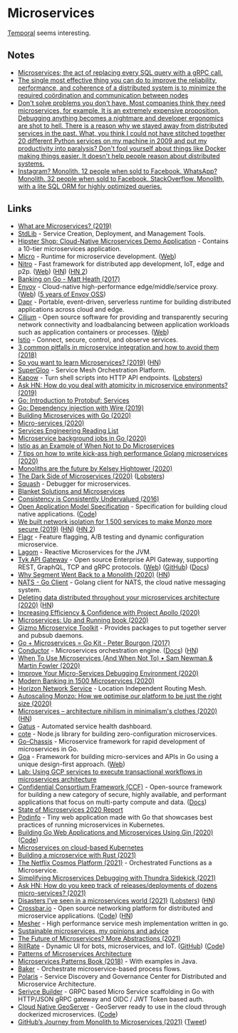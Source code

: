 # Microservices

[Temporal](https://temporal.io) seems interesting.

## Notes

- [Microservices; the act of replacing every SQL query with a gRPC call.](https://twitter.com/davecheney/status/1296033304756404225)
- [The single most effective thing you can do to improve the reliability, performance, and coherence of a distributed system is to minimize the required coördination and communication between nodes](https://twitter.com/peterbourgon/status/1300092429018820616)
- [Don't solve problems you don't have. Most companies think they need microservices, for example. It is an extremely expensive proposition. Debugging anything becomes a nightmare and developer ergonomics are shot to hell. There is a reason why we stayed away from distributed services in the past. What, you think I could not have stitched together 20 different Python services on my machine in 2009 and put my productivity into paralysis? Don't fool yourself about things like Docker making things easier. It doesn't help people reason about distributed systems.](https://news.ycombinator.com/item?id=27092326)
- [Instagram? Monolith. 12 people when sold to Facebook. WhatsApp? Monolith. 32 people when sold to Facebook. StackOverflow. Monolith, with a lite SQL ORM for highly optimized queries.](https://news.ycombinator.com/item?id=27092326)

## Links

- [What are Microservices? (2019)](https://www.netlify.com/blog/2019/11/18/what-are-microservices/)
- [StdLib](https://github.com/stdlib/lib) - Service Creation, Deployment, and Management Tools.
- [Hipster Shop: Cloud-Native Microservices Demo Application](https://github.com/GoogleCloudPlatform/microservices-demo) - Contains a 10-tier microservices application.
- [Micro](https://github.com/micro/micro) - Runtime for microservice development. ([Web](https://micro.mu/))
- [Nitro](https://github.com/asim/nitro) - Fast framework for distributed app development, IoT, edge and p2p. ([Web](https://go-nitro.dev/)) ([HN](https://news.ycombinator.com/item?id=21491378)) ([HN 2](https://news.ycombinator.com/item?id=23368451))
- [Banking on Go - Matt Heath (2017)](https://www.youtube.com/watch?v=iRNwLjKeVRE)
- [Envoy](https://github.com/envoyproxy/envoy) - Cloud-native high-performance edge/middle/service proxy. ([Web](https://www.envoyproxy.io/)) ([5 years of Envoy OSS](https://mattklein123.dev/2021/09/14/5-years-envoy-oss/))
- [Dapr](https://github.com/dapr/dapr) - Portable, event-driven, serverless runtime for building distributed applications across cloud and edge.
- [Cilium](https://github.com/cilium/cilium) - Open source software for providing and transparently securing network connectivity and loadbalancing between application workloads such as application containers or processes. ([Web](https://cilium.io/))
- [Istio](https://github.com/istio/istio) - Connect, secure, control, and observe services.
- [3 common pitfalls in microservice integration and how to avoid them (2018)](https://www.youtube.com/watch?v=O2-NHptllKQ)
- [So you want to learn Microservices? (2019)](https://dev.to/kgoralski/deep-dive-into-microservices-architecture-h54) ([HN](https://news.ycombinator.com/item?id=21583072))
- [SuperGloo](https://github.com/solo-io/supergloo) - Service Mesh Orchestration Platform.
- [Kapow](https://github.com/BBVA/kapow) - Turn shell scripts into HTTP API endpoints. ([Lobsters](https://lobste.rs/s/jfydw6/turn_shell_commands_into_apis))
- [Ask HN: How do you deal with atomicity in microservice environments? (2019)](https://news.ycombinator.com/item?id=21656891)
- [Go: Introduction to Protobuf: Services](https://scene-si.org/2019/12/02/introduction-to-protobuf-services/)
- [Go: Dependency injection with Wire (2019)](https://scene-si.org/2019/12/11/dependency-injection-with-wire/)
- [Building Microservices with Go (2020)](https://www.youtube.com/watch?v=VzBGi_n65iU)
- [Micro-services (2020)](http://funcall.blogspot.com/2020/01/micro-services.html)
- [Services Engineering Reading List](https://github.com/mmcgrana/services-engineering)
- [Microservice background jobs in Go (2020)](https://scene-si.org/2020/01/13/microservice-background-jobs/)
- [Istio as an Example of When Not to Do Microservices](https://blog.christianposta.com/microservices/istio-as-an-example-of-when-not-to-do-microservices/)
- [7 tips on how to write kick-ass high performance Golang microservices (2020)](https://medium.com/@jake0malay3/7-tips-on-how-to-write-kick-ass-high-performance-golang-microservices-9f71d4c67a0a)
- [Monoliths are the future by Kelsey Hightower (2020)](https://changelog.com/posts/monoliths-are-the-future)
- [The Dark Side of Microservices (2020)](https://kelda.io/blog/the-dark-side-of-microservices/) ([Lobsters](https://lobste.rs/s/3cmkqs/dark_side_microservices))
- [Squash](https://github.com/solo-io/squash) - Debugger for microservices.
- [Blanket Solutions and Microservices](https://www.stopa.io/post/236)
- [Consistency is Consistently Undervalued (2016)](http://kevinmahoney.co.uk/articles/consistency-consistently-undervalued/)
- [Open Application Model Specification](https://oam.dev/) - Specification for building cloud native applications. ([Code](https://github.com/oam-dev/spec))
- [We built network isolation for 1,500 services to make Monzo more secure (2019)](https://monzo.com/blog/we-built-network-isolation-for-1-500-services) ([HN](https://news.ycombinator.com/item?id=21452643)) ([HN 2](https://news.ycombinator.com/item?id=22725989))
- [Flagr](https://github.com/checkr/flagr) - Feature flagging, A/B testing and dynamic configuration microservice.
- [Lagom](https://github.com/lagom/lagom) - Reactive Microservices for the JVM.
- [Tyk API Gateway](https://github.com/TykTechnologies/tyk) - Open source Enterprise API Gateway, supporting REST, GraphQL, TCP and gRPC protocols. ([Web](https://tyk.io/)) ([GitHub](https://github.com/TykTechnologies)) ([Docs](https://tyk.io/docs/))
- [Why Segment Went Back to a Monolith (2020)](https://www.infoq.com/news/2020/04/microservices-back-again/) ([HN](https://news.ycombinator.com/item?id=23017160))
- [NATS - Go Client](https://github.com/nats-io/nats.go) - Golang client for NATS, the cloud native messaging system.
- [Deleting data distributed throughout your microservices architecture (2020)](https://blog.twitter.com/engineering/en_us/topics/infrastructure/2020/deleting-data-distributed-throughout-your-microservices-architecture.html) ([HN](https://news.ycombinator.com/item?id=23078994))
- [Increasing Efficiency & Confidence with Project Apollo (2020)](https://robinhood.engineering/increasing-efficiency-confidence-with-project-apollo-cea1ebe0f282)
- [Microservices: Up and Running book (2020)](https://www.oreilly.com/library/view/microservices-up-and/9781492075448/)
- [Gizmo Microservice Toolkit](https://github.com/nytimes/gizmo) - Provides packages to put together server and pubsub daemons.
- [Go + Microservices = Go Kit - Peter Bourgon (2017)](https://www.youtube.com/watch?v=NX0sHF8ZZgw)
- [Conductor](https://github.com/Netflix/conductor) - Microservices orchestration engine. ([Docs](https://netflix.github.io/conductor/)) ([HN](https://news.ycombinator.com/item?id=24214735))
- [When To Use Microservices (And When Not To) • Sam Newman & Martin Fowler (2020)](https://www.youtube.com/watch?v=GBTdnfD6s5Q)
- [Improve Your Micro-Services Debugging Environment (2020)](https://medium.com/@moshe.beladev.mb/better-debugging-environment-for-your-micro-services-9420a71b8a37)
- [Modern Banking in 1500 Microservices (2020)](https://www.youtube.com/watch?v=t7iVCIYQbgk)
- [Horizon Network Service](https://github.com/hashicorp/horizon) - Location Independent Routing Mesh.
- [Autoscaling Monzo: How we optimise our platform to be just the right size (2020)](https://monzo.com/blog/2020/10/19/autoscaling-monzo)
- [Microservices – architecture nihilism in minimalism's clothes (2020)](https://vlfig.me/posts/microservices) ([HN](https://news.ycombinator.com/item?id=24963742))
- [Gatus](https://github.com/TwinProduction/gatus) - Automated service health dashboard.
- [cote](https://github.com/dashersw/cote) - Node.js library for building zero-configuration microservices.
- [Go-Chassis](https://github.com/go-chassis/go-chassis) - Microservice framework for rapid development of microservices in Go.
- [Goa](https://github.com/goadesign/goa) - Framework for building micro-services and APIs in Go using a unique design-first approach. ([Web](https://goa.design/))
- [Lab: Using GCP services to execute transactional workflows in microservices architecture](https://github.com/GoogleCloudPlatform/transactional-microservice-examples)
- [Confidential Consortium Framework (CCF)](https://github.com/microsoft/CCF) - Open-source framework for building a new category of secure, highly available, and performant applications that focus on multi-party compute and data. ([Docs](https://microsoft.github.io/CCF/master/))
- [State of Microservices 2020 Report](https://tsh.io/state-of-microservices/)
- [Podinfo](https://github.com/stefanprodan/podinfo) - Tiny web application made with Go that showcases best practices of running microservices in Kubernetes.
- [Building Go Web Applications and Microservices Using Gin (2020)](https://semaphoreci.com/community/tutorials/building-go-web-applications-and-microservices-using-gin) ([Code](https://github.com/gitpod-io/go-gin-app))
- [Microservices on cloud-based Kubernetes](https://github.com/didier-durand/microservices-on-cloud-kubernetes)
- [Building a microservice with Rust (2021)](https://medium.com/tenable-techblog/building-a-microservice-with-rust-23a4de6e5e14)
- [The Netflix Cosmos Platform (2021)](https://netflixtechblog.com/the-netflix-cosmos-platform-35c14d9351ad) - Orchestrated Functions as a Microservice.
- [Simplifying Microservices Debugging with Thundra Sidekick (2021)](https://blog.thundra.io/simplifying-microservices-debugging-with-thundra-sidekick)
- [Ask HN: How do you keep track of releases/deployments of dozens micro-services? (2021)](https://news.ycombinator.com/item?id=26872904)
- [Disasters I've seen in a microservices world (2021)](https://world.hey.com/joaoqalves/disasters-i-ve-seen-in-a-microservices-world-a9137a51) ([Lobsters](https://lobste.rs/s/kyqsmz/disasters_i_ve_seen_microservices_world)) ([HN](https://news.ycombinator.com/item?id=27492594))
- [Crossbar.io](https://crossbar.io/) - Open source networking platform for distributed and microservice applications. ([Code](https://github.com/crossbario/crossbar)) ([HN](https://news.ycombinator.com/item?id=27078792))
- [Mesher](https://github.com/apache/servicecomb-mesher) - High performance service mesh implementation written in go.
- [Sustainable microservices, my opinions and advice](https://alexb.cc/microservices-opinions-and-advice)
- [The Future of Microservices? More Abstractions (2021)](https://thenewstack.io/the-future-of-microservices-more-abstractions/)
- [RillRate](https://rillrate.com/) - Dynamic UI for bots, microservices, and IoT. ([GitHub](https://github.com/rillrate)) ([Code](https://github.com/rillrate/rillrate))
- [Patterns of Microservices Architecture](https://philcalcado.com/microservices-patterns.html)
- [Microservices Patterns Book (2018)](https://microservices.io/book) - With examples in Java.
- [Baker](https://github.com/ing-bank/baker) - Orchestrate microservice-based process flows.
- [Polaris](https://github.com/polarismesh/polaris) - Service Discovery and Governance Center for Distributed and Microservice Architecture.
- [Serivce Builder](https://github.com/cnative/servicebuilder) - GRPC based Micro Service scaffolding in Go with HTTP/JSON gRPC gateway and OIDC / JWT Token based auth.
- [Cloud Native GeoServer](http://geoserver.org/geoserver-cloud/) - GeoServer ready to use in the cloud through dockerized microservices. ([Code](https://github.com/geoserver/geoserver-cloud))
- [GitHub’s Journey from Monolith to Microservices (2021)](https://www.infoq.com/articles/github-monolith-microservices/) ([Tweet](https://twitter.com/SusanPotter/status/1447861936683634692))
